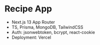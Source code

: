 # Recipe App
- Next.js 13 App Router
- TS, Prisma, MongoDB, TailwindCSS
- Auth: jsonwebtoken, bcrypt, react-cookie
- Deployment: Vercel
